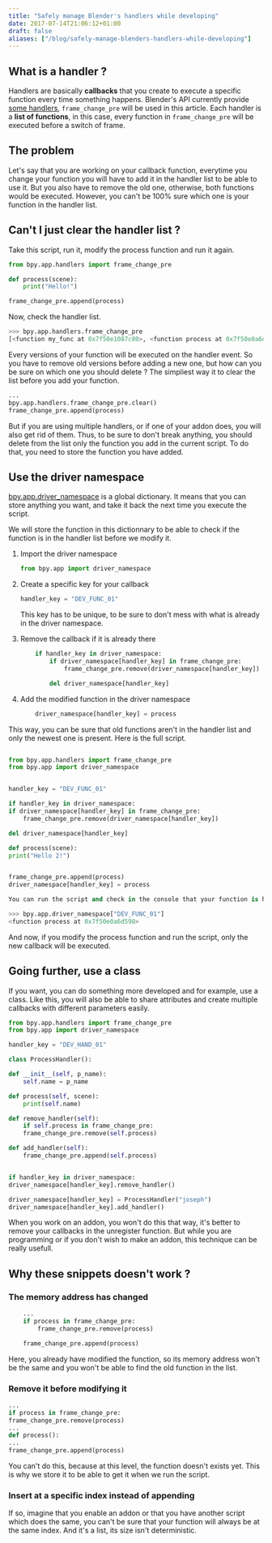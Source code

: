 ```yaml
---
title: "Safely manage Blender's handlers while developing"
date: 2017-07-14T21:06:12+01:00
draft: false
aliases: ["/blog/safely-manage-blenders-handlers-while-developing"]
---
```


## What is a handler ?

Handlers are basically **callbacks** that you create to execute a specific function every time something happens. Blender's API currently provide [some handlers](https://docs.blender.org/api/blender_python_api_2_60_6/bpy.app.handlers.html), `frame_change_pre` will be used in this article. Each handler is a **list of functions**, in this case, every function in `frame_change_pre` will be executed before a switch of frame.

## The problem

Let's say that you are working on your callback function, everytime you change your function you will have to add it in the handler list to be able to use it. But you also have to remove the old one, otherwise, both functions would be executed. However, you can't be 100% sure which one is your function in the handler list.

## Can't I just clear the handler list ?

Take this script, run it, modify the process function and run it again.

```python
from bpy.app.handlers import frame_change_pre

def process(scene):
    print("Hello!")

frame_change_pre.append(process)

```

Now, check the handler list.

```python
>>> bpy.app.handlers.frame_change_pre
[<function my_func at 0x7f50e1087c80>, <function process at 0x7f50e0a6d510>, <function process at 0x7f50e0a6d598>]
```

Every versions of your function will be executed on the handler event. So you have to remove old versions before adding a new one, but how can you be sure on which one you should delete ? The simpliest way it to clear the list before you add your function.

```python
...
bpy.app.handlers.frame_change_pre.clear()
frame_change_pre.append(process)
```

But if you are using multiple handlers, or if one of your addon does, you will also get rid of them. Thus, to be sure to don't break anything, you should delete from the list only the function you add in the current script. To do that, you need to store the function you have added.

## Use the driver namespace

[bpy.app.driver_namespace](https://docs.blender.org/api/blender_python_api_2_77_1/bpy.app.html#bpy.app.driver_namespace) is a global dictionary. It means that you can store anything you want, and take it back the next time you execute the script.

We will store the function in this dictionnary to be able to check if the function is in the handler list before we modify it.

1. Import the driver namespace

    ```python
    from bpy.app import driver_namespace
    ```

2. Create a specific key for your callback

    ```python
    handler_key = "DEV_FUNC_01"
    ```
    This key has to be unique, to be sure to don't mess with what is already in the driver namespace.

3. Remove the callback if it is already there

    ```python
        if handler_key in driver_namespace:
            if driver_namespace[handler_key] in frame_change_pre:
                frame_change_pre.remove(driver_namespace[handler_key])

            del driver_namespace[handler_key]
    ```

4. Add the modified function in the driver namespace

    ```python
        driver_namespace[handler_key] = process
    ```

This way, you can be sure that old functions aren't in the handler list and only the newest one is present. Here is the full script.

```python

from bpy.app.handlers import frame_change_pre
from bpy.app import driver_namespace


handler_key = "DEV_FUNC_01"

if handler_key in driver_namespace:
if driver_namespace[handler_key] in frame_change_pre:
    frame_change_pre.remove(driver_namespace[handler_key])

del driver_namespace[handler_key]

def process(scene):
print("Hello 2!")


frame_change_pre.append(process)
driver_namespace[handler_key] = process
```

```python
You can run the script and check in the console that your function is here.

>>> bpy.app.driver_namespace["DEV_FUNC_01"]
<function process at 0x7f50e0a6d598>
```

And now, if you modify the process function and run the script, only the new callback will be executed.

## Going further, use a class

If you want, you can do something more developed and for example, use a class. Like this, you will also be able to share attributes and create multiple callbacks with different parameters easily.

```python
from bpy.app.handlers import frame_change_pre
from bpy.app import driver_namespace

handler_key = "DEV_HAND_01"

class ProcessHandler():

def __init__(self, p_name):
    self.name = p_name

def process(self, scene):
    print(self.name)

def remove_handler(self):
    if self.process in frame_change_pre:
	frame_change_pre.remove(self.process)

def add_handler(self):
    frame_change_pre.append(self.process)


if handler_key in driver_namespace:
driver_namespace[handler_key].remove_handler()

driver_namespace[handler_key] = ProcessHandler("joseph")
driver_namespace[handler_key].add_handler()
```

When you work on an addon, you won't do this that way, it's better to remove your callbacks in the unregister function. But while you are programming or if you don't wish to make an addon, this technique can be really usefull.

## Why these snippets doesn't work ?

### The memory address has changed

```python
    ...
    if process in frame_change_pre:
        frame_change_pre.remove(process)

    frame_change_pre.append(process)
```

Here, you already have modified the function, so its memory address won't be the same and you won't be able to find the old function in the list.

### Remove it before modifying it

```python
...
if process in frame_change_pre:
frame_change_pre.remove(process)
...
def process():
...
frame_change_pre.append(process)
```

You can't do this, because at this level, the function doesn't exists yet. This is why we store it to be able to get it when we run the script.

### Insert at a specific index instead of appending

If so, imagine that you enable an addon or that you have another script which does the same, you can't be sure that your function will always be at the same index. And it's a list, its size isn't deterministic.

